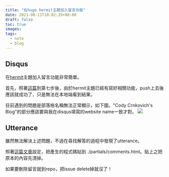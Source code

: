 ```yaml
---
title: "在hugo hermit主題加入留言功能"
date: 2021-08-11T18:02:29+08:00
draft: false
toc: true
images:
tags: 
  - note
  - blog
---
```


## Disqus
在[hermit](https://github.com/Track3/hermit)主題加入留言功能非常簡單。

首先，照著[這篇](https://sunnyday0932.github.io/2020/hugo%E5%8A%A0%E5%85%A5%E7%95%99%E8%A8%80%E8%A7%80%E7%9C%8B%E4%BA%BA%E6%95%B8/)到第七步後，由於hermit主題已經有寫好相關功能，push上去後應該就成功了，只是無法在本地端看到結果。

目前遇到的問題是部落格名稱無法正常顯示，如下圖。"Cody Crnkovich's Blog"的部分應該要與我在disqus填寫的website name一致才對。
![](https://i.imgur.com/g3M2KY7.png)

## Utterance

雖然無法解決上述問題，不過在尋找解答的過程中發現了utterance。

照著[這篇文章](https://www.jkg.tw/p3350/)設定，把產生的程式碼貼到 ./partials/comments.html。貼上之把原本的內容先清掉。

如果要刪除留言就到repo，把issue delete掉就沒了！